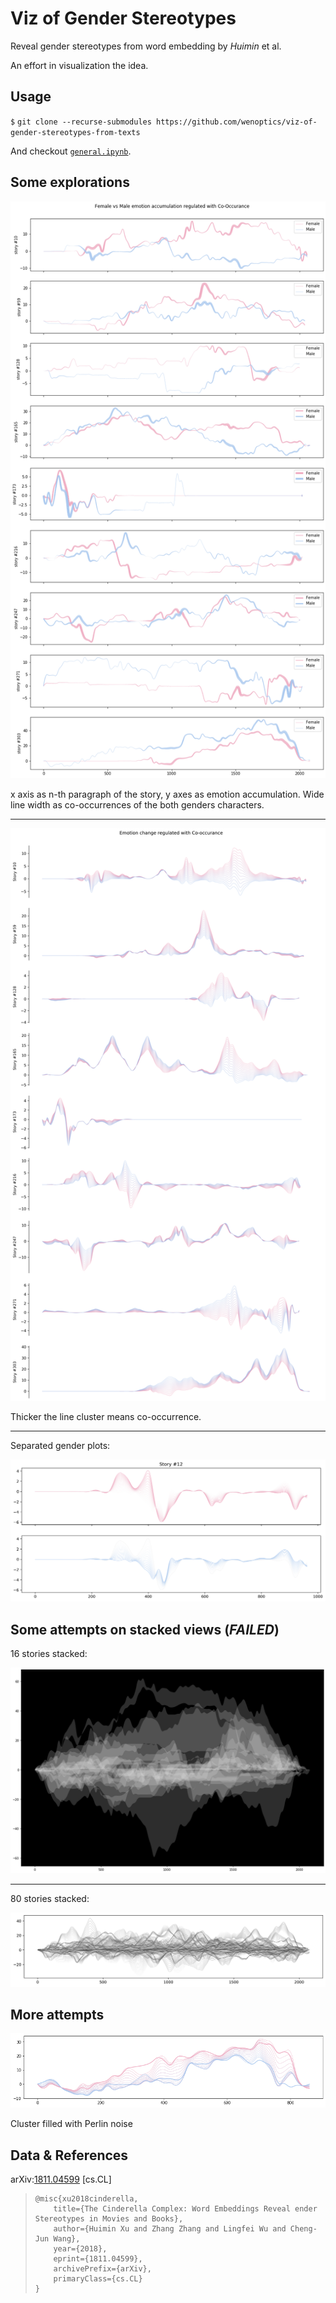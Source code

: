 # Viz of Gender Stereotypes

Reveal gender stereotypes from word embedding by _Huimin_ et al. 

An effort in visualization the idea. 

## Usage

`$` `git clone --recurse-submodules https://github.com/wenoptics/viz-of-gender-stereotypes-from-texts`

And checkout [`general.ipynb`](./general.ipynb).

## Some explorations

![](out/emo-acc-genders-cooc.png)

x axis as n-th paragraph of the story, y axes as emotion accumulation. Wide line width as co-occurrences 
of the both genders characters. 

---

![](out/line-clusters-9-regulated-cooc.png)

Thicker the line cluster means co-occurrence.

---

Separated gender plots:

![](out/sep-genders-line-cluster.png)

## Some attempts on stacked views (_FAILED_)

16 stories stacked:

![](out/5961,5012,1112,4729,4230,4385,5807,2490,1561,4740,2079,551,7002,4797,1507,4376.png)

---
80 stories stacked:

![](out/stacked-80-line-clustered.png)

## More attempts

![](out/line-clusters-ofit-perlin.png)

Cluster filled with Perlin noise

## Data & References

arXiv:[1811.04599](https://arxiv.org/abs/1811.04599) [cs.CL]

> ```
> @misc{xu2018cinderella,
>     title={The Cinderella Complex: Word Embeddings Reveal ender Stereotypes in Movies and Books},
>     author={Huimin Xu and Zhang Zhang and Lingfei Wu and Cheng-Jun Wang},
>     year={2018},
>     eprint={1811.04599},
>     archivePrefix={arXiv},
>     primaryClass={cs.CL}
> }
> ```
